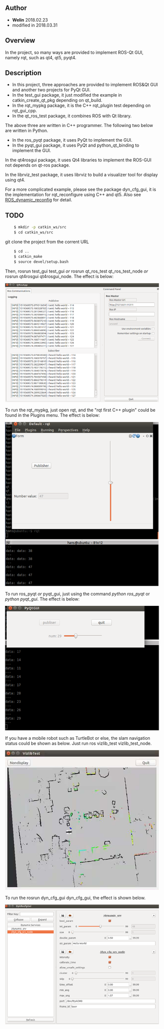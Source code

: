 ## Author
- **Welin**  2018.02.23
- modified in 2018.03.31

## Overview
In the project, so many ways are provided to implement ROS-Qt GUI, namely rqt, such as qt4, qt5, pyqt4.

## Description
* In this project, three approaches are provided to implement ROS&Qt GUI and another two projects for PyQt GUI.
* In the test_gui package, it just modified the example in catkin_create_qt_pkg depending on qt_build.
* In the rqt_mypkg package, it is the C++ rqt_plugin test depending on rqt_gui_cpp.
* In the qt_ros_test package, it combines ROS with Qt library.

The above three are written in C++ programmer.
The following two below are written in Python.

* In the ros_pyqt package, it uses PyQt to implement the GUI.
* In the pyqt_gui package, it uses PyQt and python_qt_binding to implement the GUI.


In the qt4rosgui package, it uses Qt4 libraries to implement the ROS-GUI not depends on qt-ros package.

In the librviz_test package, it uses librviz to build a visualizer tool for display using qt4.

For a more complicated example, please see the package dyn_cfg_gui, it is the implementation for rqt_reconfigure using C++ and qt5. Also see [ROS_dynamic_reconfig](https://github.com/WelinLee/ROS_dynamic_reconfig "ROS_dynamic_reconfig") for detail.

## TODO
```sh
    $ mkdir -p catkin_ws/src
    $ cd catkin_ws/src
```

git clone the project from the corrent URL

```sh
    $ cd ..
    $ catkin_make
    $ source devel/setup.bash
```

Then, rosrun test_gui test_gui *or* rosrun qt_ros_test qt_ros_test_node *or* rosrun qt4rosgui qt4rosgui_node. The effect is below:

![ROS_QT_GUI](docs/images/test_gui.png)

To run the rqt_mypkg, just open rqt, and the "rqt first C++ plugin" could be found in the Plugins menu. The effect is below:

![ROS_QT_GUI](docs/images/rqt_mypkg.png)

To run ros_pyqt *or* pyqt_gui, just using the command *python ros_pyqt* or *python pyqt_gui*. The effect is below:

![ROS_QT_GUI](docs/images/pyqt_gui.png)

If you have a mobile robot such as TurtleBot or else, the slam navigation status could be shown as below. Just run ros vizlib_test vizlib_test_node.

![ROS_QT_GUI](docs/images/librviz_gui.jpg)

To run the rosrun dyn_cfg_gui dyn_cfg_gui, the effect is shown below.

![ROS_QT_GUI](docs/images/rqt_recfg.png)